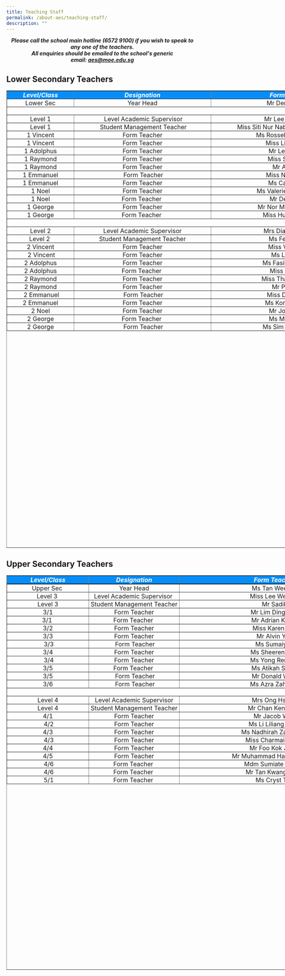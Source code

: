 ```yaml
---
title: Teaching Staff
permalink: /about-aes/teaching-staff/
description: ""
---
```

<p style="text-align:center;"> <strong><em>Please call the school main hotline (6572 9100) if you wish to speak to any one of the teachers.<br>All enquiries should be emailed to the school&#39;s generic email: <a href="mailto:aes@moe.edu.sg">aes@moe.edu.sg</a></em></strong></p>

Lower Secondary Teachers
------------------------

<table class="rwd-table ive_eobj_center" border="1" style="margin: auto; outline: 0px; padding: 0px; clear: both; border-collapse: collapse; text-align: center; width: 1052.25px; height: 1202px;"><tbody style="margin: 0px; outline: 0px; padding: 0px;"><tr style="margin: 0px; outline: 0px; padding: 0px; background-color: rgb(5, 142, 249);"><td style="margin: 0px; outline: 0px; padding: 0px; width: 175px;"><i style="margin: 0px; outline: 0px; padding: 0px;"><strong style="margin: 0px; outline: 0px; padding: 0px;"><span style="margin: 0px; outline: 0px; padding: 0px; color: rgb(255, 255, 255);">Level/Class</span></strong></i></td><td style="margin: 0px; outline: 0px; padding: 0px; width: 359px;"><i style="margin: 0px; outline: 0px; padding: 0px;"><strong style="margin: 0px; outline: 0px; padding: 0px;"><span style="margin: 0px; outline: 0px; padding: 0px; color: rgb(255, 255, 255);">Designation</span></strong></i></td><td style="margin: 0px; outline: 0px; padding: 0px; width: 416px;"><i style="margin: 0px; outline: 0px; padding: 0px;"><strong style="margin: 0px; outline: 0px; padding: 0px;"><span style="margin: 0px; outline: 0px; padding: 0px; color: rgb(255, 255, 255);">Form Teacher</span></strong></i></td></tr><tr style="margin: 0px; outline: 0px; padding: 0px;"><td style="margin: 0px; outline: 0px; padding: 0px;">Lower Sec</td><td style="margin: 0px; outline: 0px; padding: 0px;">Year Head</td><td style="margin: 0px; outline: 0px; padding: 0px;">Mr Dennis Wang</td></tr><tr style="margin: 0px; outline: 0px; padding: 0px;"><td colspan="3" style="margin: 0px; outline: 0px; padding: 0px;">&nbsp; &nbsp; &nbsp; &nbsp;</td></tr><tr style="margin: 0px; outline: 0px; padding: 0px;"><td style="margin: 0px; outline: 0px; padding: 0px;">Level 1</td><td style="margin: 0px; outline: 0px; padding: 0px;">&nbsp;Level Academic Supervisor</td><td style="margin: 0px; outline: 0px; padding: 0px;">Mr Lee Wung Yew</td></tr><tr style="margin: 0px; outline: 0px; padding: 0px;"><td style="margin: 0px; outline: 0px; padding: 0px;">Level 1</td><td style="margin: 0px; outline: 0px; padding: 0px;">&nbsp;Student Management Teacher</td><td style="margin: 0px; outline: 0px; padding: 0px;">Miss Siti Nur Nabilah / Mr Derek Hum<br style="margin: 0px; outline: 0px; padding: 0px;"></td></tr><tr style="margin: 0px; outline: 0px; padding: 0px;"><td style="margin: 0px; outline: 0px; padding: 0px;">1 Vincent</td><td style="margin: 0px; outline: 0px; padding: 0px;">Form Teacher</td><td style="margin: 0px; outline: 0px; padding: 0px;">Ms Rossellini Tan Yeling</td></tr><tr style="margin: 0px; outline: 0px; padding: 0px;"><td style="margin: 0px; outline: 0px; padding: 0px;">1 Vincent</td><td style="margin: 0px; outline: 0px; padding: 0px;">Form Teacher</td><td style="margin: 0px; outline: 0px; padding: 0px;">Miss Lim Chen Xi</td></tr><tr style="margin: 0px; outline: 0px; padding: 0px;"><td style="margin: 0px; outline: 0px; padding: 0px;">1 Adolphus</td><td style="margin: 0px; outline: 0px; padding: 0px;">Form Teacher</td><td style="margin: 0px; outline: 0px; padding: 0px;">Mr Leet Tagore<br style="margin: 0px; outline: 0px; padding: 0px;"></td></tr><tr style="margin: 0px; outline: 0px; padding: 0px;"><td style="margin: 0px; outline: 0px; padding: 0px;">1 Raymond</td><td style="margin: 0px; outline: 0px; padding: 0px;">Form Teacher</td><td style="margin: 0px; outline: 0px; padding: 0px;">Miss Siti Mardia</td></tr><tr style="margin: 0px; outline: 0px; padding: 0px;"><td style="margin: 0px; outline: 0px; padding: 0px;">1 Raymond</td><td style="margin: 0px; outline: 0px; padding: 0px;">Form Teacher</td><td style="margin: 0px; outline: 0px; padding: 0px;">Mr Alvin Lee</td></tr><tr style="margin: 0px; outline: 0px; padding: 0px;"><td style="margin: 0px; outline: 0px; padding: 0px;">1 Emmanuel</td><td style="margin: 0px; outline: 0px; padding: 0px;">&nbsp;Form Teacher<br style="margin: 0px; outline: 0px; padding: 0px;"></td><td style="margin: 0px; outline: 0px; padding: 0px;">Miss Ng Wen Xin</td></tr><tr style="margin: 0px; outline: 0px; padding: 0px;"><td style="margin: 0px; outline: 0px; padding: 0px;">1 Emmanuel</td><td style="margin: 0px; outline: 0px; padding: 0px;">Form Teacher</td><td style="margin: 0px; outline: 0px; padding: 0px;">Ms Camille Koh<br style="margin: 0px; outline: 0px; padding: 0px;"></td></tr><tr style="margin: 0px; outline: 0px; padding: 0px;"><td style="margin: 0px; outline: 0px; padding: 0px;">1 Noel<br style="margin: 0px; outline: 0px; padding: 0px;"></td><td style="margin: 0px; outline: 0px; padding: 0px;">Form Teacher</td><td style="margin: 0px; outline: 0px; padding: 0px;">Ms Valerie Chan Zhi Jia</td></tr><tr style="margin: 0px; outline: 0px; padding: 0px;"><td style="margin: 0px; outline: 0px; padding: 0px;">1 Noel</td><td style="margin: 0px; outline: 0px; padding: 0px;">Form Teacher&nbsp;</td><td style="margin: 0px; outline: 0px; padding: 0px;">Mr Derek Hum</td></tr><tr style="margin: 0px; outline: 0px; padding: 0px;"><td style="margin: 0px; outline: 0px; padding: 0px;">1 George<br style="margin: 0px; outline: 0px; padding: 0px;"></td><td style="margin: 0px; outline: 0px; padding: 0px;">Form Teacher</td><td style="margin: 0px; outline: 0px; padding: 0px;">Mr Nor Mohammad Isa<br style="margin: 0px; outline: 0px; padding: 0px;"></td></tr><tr style="margin: 0px; outline: 0px; padding: 0px;"><td style="margin: 0px; outline: 0px; padding: 0px;">1 George</td><td style="margin: 0px; outline: 0px; padding: 0px;">Form Teacher&nbsp;</td><td style="margin: 0px; outline: 0px; padding: 0px;">&nbsp;Miss Huang Meiting</td></tr><tr style="margin: 0px; outline: 0px; padding: 0px;"><td colspan="3" style="margin: 0px; outline: 0px; padding: 0px;"><br style="margin: 0px; outline: 0px; padding: 0px;"></td></tr><tr style="margin: 0px; outline: 0px; padding: 0px;"><td style="margin: 0px; outline: 0px; padding: 0px;">Level 2</td><td style="margin: 0px; outline: 0px; padding: 0px;">Level Academic Supervisor</td><td style="margin: 0px; outline: 0px; padding: 0px;">Mrs Diana Norman</td></tr><tr style="margin: 0px; outline: 0px; padding: 0px;"><td style="margin: 0px; outline: 0px; padding: 0px;">Level 2&nbsp;</td><td style="margin: 0px; outline: 0px; padding: 0px;">Student Management Teacher</td><td style="margin: 0px; outline: 0px; padding: 0px;">Ms Feline Tong</td></tr><tr style="margin: 0px; outline: 0px; padding: 0px;"><td style="margin: 0px; outline: 0px; padding: 0px;">2 Vincent<br style="margin: 0px; outline: 0px; padding: 0px;"></td><td style="margin: 0px; outline: 0px; padding: 0px;">Form Teacher</td><td style="margin: 0px; outline: 0px; padding: 0px;">Miss Valerie Co</td></tr><tr style="margin: 0px; outline: 0px; padding: 0px;"><td style="margin: 0px; outline: 0px; padding: 0px;">&nbsp;2 Vincent</td><td style="margin: 0px; outline: 0px; padding: 0px;">Form Teacher</td><td style="margin: 0px; outline: 0px; padding: 0px;">Ms Lim Zi Xin</td></tr><tr style="margin: 0px; outline: 0px; padding: 0px;"><td style="margin: 0px; outline: 0px; padding: 0px;">2 Adolphus</td><td style="margin: 0px; outline: 0px; padding: 0px;">Form Teacher</td><td style="margin: 0px; outline: 0px; padding: 0px;">Ms Fasihah Rahmat</td></tr><tr style="margin: 0px; outline: 0px; padding: 0px;"><td style="margin: 0px; outline: 0px; padding: 0px;">2 Adolphus</td><td style="margin: 0px; outline: 0px; padding: 0px;">Form Teacher&nbsp;</td><td style="margin: 0px; outline: 0px; padding: 0px;">Miss Elise Eng</td></tr><tr style="margin: 0px; outline: 0px; padding: 0px;"><td style="margin: 0px; outline: 0px; padding: 0px;">2 Raymond</td><td style="margin: 0px; outline: 0px; padding: 0px;">Form Teacher</td><td style="margin: 0px; outline: 0px; padding: 0px;">Miss Tham Jian Yun</td></tr><tr style="margin: 0px; outline: 0px; padding: 0px;"><td style="margin: 0px; outline: 0px; padding: 0px;">2 Raymond</td><td style="margin: 0px; outline: 0px; padding: 0px;">Form Teacher</td><td style="margin: 0px; outline: 0px; padding: 0px;">Mr P Aravind<br style="margin: 0px; outline: 0px; padding: 0px;"></td></tr><tr style="margin: 0px; outline: 0px; padding: 0px;"><td style="margin: 0px; outline: 0px; padding: 0px;">&nbsp;2 Emmanuel</td><td style="margin: 0px; outline: 0px; padding: 0px;">&nbsp;Form Teacher</td><td style="margin: 0px; outline: 0px; padding: 0px;">Miss Denise Lee</td></tr><tr style="margin: 0px; outline: 0px; padding: 0px;"><td style="margin: 0px; outline: 0px; padding: 0px;">2 Emmanuel</td><td style="margin: 0px; outline: 0px; padding: 0px;">Form Teacher</td><td style="margin: 0px; outline: 0px; padding: 0px;">Ms Kong Yean Ha</td></tr><tr style="margin: 0px; outline: 0px; padding: 0px;"><td style="margin: 0px; outline: 0px; padding: 0px;">2 Noel</td><td style="margin: 0px; outline: 0px; padding: 0px;">Form Teacher</td><td style="margin: 0px; outline: 0px; padding: 0px;">Mr Joshua Yeo</td></tr><tr style="margin: 0px; outline: 0px; padding: 0px;"><td style="margin: 0px; outline: 0px; padding: 0px;">2 George</td><td style="margin: 0px; outline: 0px; padding: 0px;">Form Teacher&nbsp;</td><td style="margin: 0px; outline: 0px; padding: 0px;">Ms Meera Devi</td></tr><tr style="margin: 0px; outline: 0px; padding: 0px;"><td style="margin: 0px; outline: 0px; padding: 0px;">2 George</td><td style="margin: 0px; outline: 0px; padding: 0px;">&nbsp;Form Teacher</td><td style="margin: 0px; outline: 0px; padding: 0px;">&nbsp;Ms Sim Yeng Suann</td></tr></tbody></table>

Upper Secondary Teachers
------------------------

<table class="rwd-table ive_eobj_center" border="1" style="margin: auto; outline: 0px; padding: 0px; clear: both; border-collapse: collapse; text-align: center; width: 1052.25px; height: 1037px;"><tbody style="margin: 0px; outline: 0px; padding: 0px;"><tr style="margin: 0px; outline: 0px; padding: 0px; background-color: rgb(5, 142, 249);"><td style="margin: 0px; outline: 0px; padding: 0px; width: 214px;"><strong style="margin: 0px; outline: 0px; padding: 0px;"><em style="margin: 0px; outline: 0px; padding: 0px;"><span style="margin: 0px; outline: 0px; padding: 0px; color: rgb(255, 255, 255);">Level/Class</span></em></strong></td><td style="margin: 0px; outline: 0px; padding: 0px; width: 237px;"><strong style="margin: 0px; outline: 0px; padding: 0px;"><em style="margin: 0px; outline: 0px; padding: 0px;"><span style="margin: 0px; outline: 0px; padding: 0px; color: rgb(255, 255, 255);">Designation</span></em></strong></td><td style="margin: 0px; outline: 0px; padding: 0px; width: 499px;"><strong style="margin: 0px; outline: 0px; padding: 0px;"><em style="margin: 0px; outline: 0px; padding: 0px;"><span style="margin: 0px; outline: 0px; padding: 0px; color: rgb(255, 255, 255);">Form Teacher</span></em></strong></td></tr><tr style="margin: 0px; outline: 0px; padding: 0px;"><td colspan="3" style="margin: 0px; outline: 0px; padding: 0px;"></td></tr><tr style="margin: 0px; outline: 0px; padding: 0px;"><td style="margin: 0px; outline: 0px; padding: 0px;">Upper Sec&nbsp;</td><td style="margin: 0px; outline: 0px; padding: 0px;">Year Head</td><td style="margin: 0px; outline: 0px; padding: 0px;">Ms Tan Wee Lin</td></tr><tr style="margin: 0px; outline: 0px; padding: 0px;"><td style="margin: 0px; outline: 0px; padding: 0px;">Level 3&nbsp;</td><td style="margin: 0px; outline: 0px; padding: 0px;">Level Academic Supervisor&nbsp;</td><td style="margin: 0px; outline: 0px; padding: 0px;">&nbsp;Miss Lee Wenting</td></tr><tr style="margin: 0px; outline: 0px; padding: 0px;"><td style="margin: 0px; outline: 0px; padding: 0px;">Level 3</td><td style="margin: 0px; outline: 0px; padding: 0px;">Student Management Teacher</td><td style="margin: 0px; outline: 0px; padding: 0px;">Mr Sadik<br style="margin: 0px; outline: 0px; padding: 0px;"></td></tr><tr style="margin: 0px; outline: 0px; padding: 0px;"><td style="margin: 0px; outline: 0px; padding: 0px;">3/1</td><td style="margin: 0px; outline: 0px; padding: 0px;">Form Teacher<br style="margin: 0px; outline: 0px; padding: 0px;"></td><td style="margin: 0px; outline: 0px; padding: 0px;">Mr Lim Ding Han<br style="margin: 0px; outline: 0px; padding: 0px;"></td></tr><tr style="margin: 0px; outline: 0px; padding: 0px;"><td style="margin: 0px; outline: 0px; padding: 0px;">3/1&nbsp;</td><td style="margin: 0px; outline: 0px; padding: 0px;">Form Teacher&nbsp;</td><td style="margin: 0px; outline: 0px; padding: 0px;">Mr Adrian Khoo&nbsp;</td></tr><tr style="margin: 0px; outline: 0px; padding: 0px;"><td style="margin: 0px; outline: 0px; padding: 0px;">3/2</td><td style="margin: 0px; outline: 0px; padding: 0px;">Form Teacher</td><td style="margin: 0px; outline: 0px; padding: 0px;">Miss Karen Lau<br style="margin: 0px; outline: 0px; padding: 0px;"></td></tr><tr style="margin: 0px; outline: 0px; padding: 0px;"><td style="margin: 0px; outline: 0px; padding: 0px;">3/3</td><td style="margin: 0px; outline: 0px; padding: 0px;">Form Teacher</td><td style="margin: 0px; outline: 0px; padding: 0px;">Mr Alvin Yap</td></tr><tr style="margin: 0px; outline: 0px; padding: 0px;"><td style="margin: 0px; outline: 0px; padding: 0px;">&nbsp;3/3</td><td style="margin: 0px; outline: 0px; padding: 0px;">&nbsp;Form Teacher</td><td style="margin: 0px; outline: 0px; padding: 0px;">Ms Sumaiyah</td></tr><tr style="margin: 0px; outline: 0px; padding: 0px;"><td style="margin: 0px; outline: 0px; padding: 0px;">3/4</td><td style="margin: 0px; outline: 0px; padding: 0px;">Form Teacher</td><td style="margin: 0px; outline: 0px; padding: 0px;">Ms Sheeren Ling</td></tr><tr style="margin: 0px; outline: 0px; padding: 0px;"><td style="margin: 0px; outline: 0px; padding: 0px;">&nbsp;3/4</td><td style="margin: 0px; outline: 0px; padding: 0px;">Form Teacher</td><td style="margin: 0px; outline: 0px; padding: 0px;">Ms Yong Ren Cui</td></tr><tr style="margin: 0px; outline: 0px; padding: 0px;"><td style="margin: 0px; outline: 0px; padding: 0px;">3/5</td><td style="margin: 0px; outline: 0px; padding: 0px;">Form Teacher&nbsp;</td><td style="margin: 0px; outline: 0px; padding: 0px;">Ms Atikah Sa'ad</td></tr><tr style="margin: 0px; outline: 0px; padding: 0px;"><td style="margin: 0px; outline: 0px; padding: 0px;">3/5</td><td style="margin: 0px; outline: 0px; padding: 0px;">&nbsp;Form Teacher</td><td style="margin: 0px; outline: 0px; padding: 0px;">Mr Donald Wan&nbsp;</td></tr><tr style="margin: 0px; outline: 0px; padding: 0px;"><td style="margin: 0px; outline: 0px; padding: 0px;">3/6</td><td style="margin: 0px; outline: 0px; padding: 0px;">&nbsp;Form Teacher</td><td style="margin: 0px; outline: 0px; padding: 0px;">Ms Azra Zaheera</td></tr><tr style="margin: 0px; outline: 0px; padding: 0px;"><td colspan="3" style="margin: 0px; outline: 0px; padding: 0px;">&nbsp;&nbsp;<br style="margin: 0px; outline: 0px; padding: 0px;"></td></tr><tr style="margin: 0px; outline: 0px; padding: 0px;"><td style="margin: 0px; outline: 0px; padding: 0px;">Level 4<br style="margin: 0px; outline: 0px; padding: 0px;"></td><td style="margin: 0px; outline: 0px; padding: 0px;">Level Academic Supervisor</td><td style="margin: 0px; outline: 0px; padding: 0px;">Mrs Ong Hsia Li</td></tr><tr style="margin: 0px; outline: 0px; padding: 0px;"><td style="margin: 0px; outline: 0px; padding: 0px;">Level 4<br style="margin: 0px; outline: 0px; padding: 0px;"></td><td style="margin: 0px; outline: 0px; padding: 0px;">Student Management Teacher</td><td style="margin: 0px; outline: 0px; padding: 0px;">Mr Chan Keng Kok<br style="margin: 0px; outline: 0px; padding: 0px;"></td></tr><tr style="margin: 0px; outline: 0px; padding: 0px;"><td style="margin: 0px; outline: 0px; padding: 0px;">4/1</td><td style="margin: 0px; outline: 0px; padding: 0px;">Form Teacher</td><td style="margin: 0px; outline: 0px; padding: 0px;">Mr Jacob Woo</td></tr><tr style="margin: 0px; outline: 0px; padding: 0px;"><td style="margin: 0px; outline: 0px; padding: 0px;">&nbsp;4/2</td><td style="margin: 0px; outline: 0px; padding: 0px;">Form Teacher</td><td style="margin: 0px; outline: 0px; padding: 0px;">Ms Li Liliang Lilian</td></tr><tr style="margin: 0px; outline: 0px; padding: 0px;"><td style="margin: 0px; outline: 0px; padding: 0px;">4/3</td><td style="margin: 0px; outline: 0px; padding: 0px;">Form Teacher</td><td style="margin: 0px; outline: 0px; padding: 0px;">Ms Nadhirah Zainuddin<br style="margin: 0px; outline: 0px; padding: 0px;"></td></tr><tr style="margin: 0px; outline: 0px; padding: 0px;"><td style="margin: 0px; outline: 0px; padding: 0px;">&nbsp;4/3</td><td style="margin: 0px; outline: 0px; padding: 0px;">Form Teacher</td><td style="margin: 0px; outline: 0px; padding: 0px;">Miss Charmaine Tay</td></tr><tr style="margin: 0px; outline: 0px; padding: 0px;"><td style="margin: 0px; outline: 0px; padding: 0px;">4/4</td><td style="margin: 0px; outline: 0px; padding: 0px;">Form Teacher</td><td style="margin: 0px; outline: 0px; padding: 0px;">Mr Foo Kok Jame</td></tr><tr style="margin: 0px; outline: 0px; padding: 0px;"><td style="margin: 0px; outline: 0px; padding: 0px;">4/5</td><td style="margin: 0px; outline: 0px; padding: 0px;">Form Teacher</td><td style="margin: 0px; outline: 0px; padding: 0px;">Mr Muhammad Hasanul Arifin<br style="margin: 0px; outline: 0px; padding: 0px;"></td></tr><tr style="margin: 0px; outline: 0px; padding: 0px;"><td style="margin: 0px; outline: 0px; padding: 0px;">&nbsp;4/6</td><td style="margin: 0px; outline: 0px; padding: 0px;">Form Teacher&nbsp;</td><td style="margin: 0px; outline: 0px; padding: 0px;">&nbsp;Mdm Sumiate Hassan</td></tr><tr style="margin: 0px; outline: 0px; padding: 0px;"><td style="margin: 0px; outline: 0px; padding: 0px;">&nbsp;4/6</td><td style="margin: 0px; outline: 0px; padding: 0px;">Form Teacher&nbsp;</td><td style="margin: 0px; outline: 0px; padding: 0px;">Mr Tan Kwang Chee</td></tr><tr style="margin: 0px; outline: 0px; padding: 0px;"><td style="margin: 0px; outline: 0px; padding: 0px;">&nbsp;5/1</td><td style="margin: 0px; outline: 0px; padding: 0px;">Form Teacher&nbsp;</td><td style="margin: 0px; outline: 0px; padding: 0px;">Ms Cryst Tan</td></tr></tbody></table>